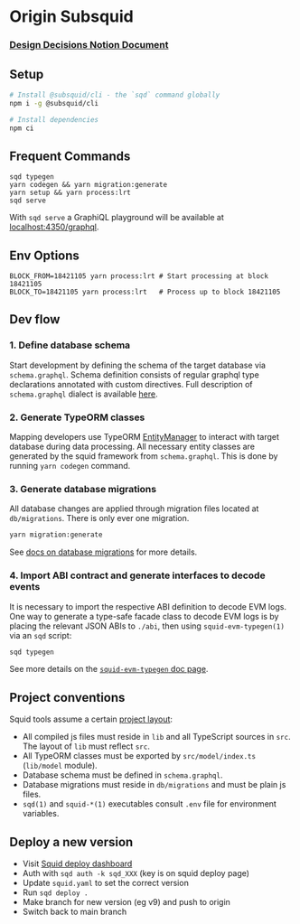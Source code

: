 # Origin Subsquid

### [Design Decisions Notion Document](https://www.notion.so/originprotocol/Subsquid-Design-Decisions-04ef82ae0d6848d1b14de893e9929ce4#d8e8d367069c4a619809e926f72db074)

## Setup

```bash
# Install @subsquid/cli - the `sqd` command globally
npm i -g @subsquid/cli

# Install dependencies
npm ci
```

## Frequent Commands

```shell
sqd typegen
yarn codegen && yarn migration:generate
yarn setup && yarn process:lrt
sqd serve
```

With `sqd serve` a GraphiQL playground will be available at [localhost:4350/graphql](http://localhost:4350/graphql).

## Env Options

```shell
BLOCK_FROM=18421105 yarn process:lrt # Start processing at block 18421105
BLOCK_TO=18421105 yarn process:lrt   # Process up to block 18421105
```

## Dev flow

### 1. Define database schema

Start development by defining the schema of the target database via `schema.graphql`.
Schema definition consists of regular graphql type declarations annotated with custom directives.
Full description of `schema.graphql` dialect is available [here](https://docs.subsquid.io/basics/schema-file).

### 2. Generate TypeORM classes

Mapping developers use TypeORM [EntityManager](https://typeorm.io/#/working-with-entity-manager)
to interact with target database during data processing. All necessary entity classes are
generated by the squid framework from `schema.graphql`. This is done by running `yarn codegen`
command.

### 3. Generate database migrations

All database changes are applied through migration files located at `db/migrations`.
There is only ever one migration.

```bash
yarn migration:generate
```

See [docs on database migrations](https://docs.subsquid.io/basics/db-migrations) for more details.

### 4. Import ABI contract and generate interfaces to decode events

It is necessary to import the respective ABI definition to decode EVM logs. One way to generate a type-safe facade class
to decode EVM logs is by placing the relevant JSON ABIs to `./abi`, then using `squid-evm-typegen(1)` via an `sqd`
script:

```bash
sqd typegen
```

See more details on the [`squid-evm-typegen` doc page](https://docs.subsquid.io/evm-indexing/squid-evm-typegen).

## Project conventions

Squid tools assume a certain [project layout](https://docs.subsquid.io/basics/squid-structure):

- All compiled js files must reside in `lib` and all TypeScript sources in `src`.
  The layout of `lib` must reflect `src`.
- All TypeORM classes must be exported by `src/model/index.ts` (`lib/model` module).
- Database schema must be defined in `schema.graphql`.
- Database migrations must reside in `db/migrations` and must be plain js files.
- `sqd(1)` and `squid-*(1)` executables consult `.env` file for environment variables.

## Deploy a new version

- Visit [Squid deploy dashboard](https://app.subsquid.io/squids/deploy)
- Auth with `sqd auth -k sqd_XXX` (key is on squid deploy page)
- Update `squid.yaml` to set the correct version
- Run `sqd deploy .`
- Make branch for new version (eg v9) and push to origin
- Switch back to main branch
